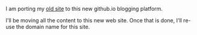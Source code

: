 I am porting my [old site](http://www.equals-forty-two.com/) to this new github.io blogging platform.

I'll be moving all the content to this new web site. Once that is done, I'll re-use the domain name for this site.

